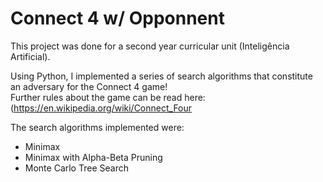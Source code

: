# Connect 4 w/ Opponnent

This project was done for a second year curricular unit (Inteligência Artificial).

Using Python, I implemented a series of search algorithms that constitute an adversary for the Connect 4 game!<br>
Further rules about the game can be read here: (https://en.wikipedia.org/wiki/Connect_Four

The search algorithms implemented were:
- Minimax
- Minimax with Alpha-Beta Pruning
- Monte Carlo Tree Search

